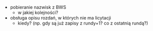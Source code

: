  * pobieranie nazwisk z BWS
   - w jakiej kolejności?
 * obsługa opisu rozdań, w których nie ma licytacji
   - kiedy? (np. gdy są już zapisy z rundy+1? co z ostatnią rundą?)
